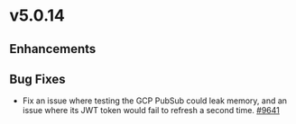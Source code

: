 # v5.0.14

## Enhancements


## Bug Fixes

- Fix an issue where testing the GCP PubSub could leak memory, and an issue where its JWT token would fail to refresh a second time. [#9641](https://github.com/emqx/emqx/pull/9641)
